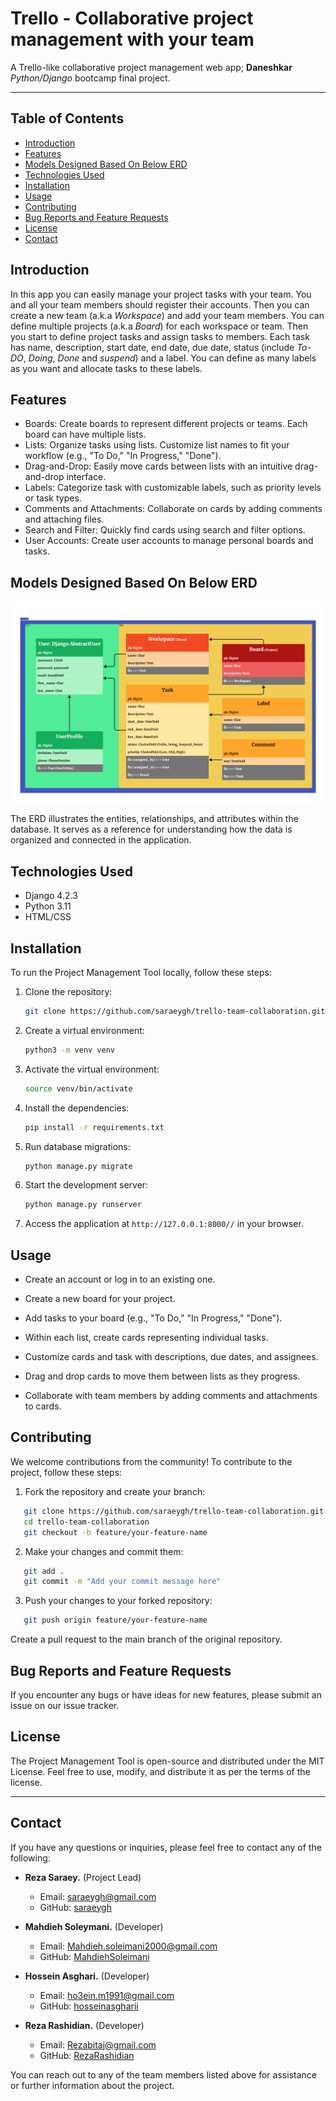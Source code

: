 # Trello - Collaborative project management with your team

A Trello-like collaborative project management web app; **Daneshkar** *Python/Django* bootcamp final project.

***

## Table of Contents

- [Introduction](#introduction)
- [Features](#features)
- [Models Designed Based On Below ERD](#models-designed-based-on-below-erd)
- [Technologies Used](#technologies-used)
- [Installation](#installation)
- [Usage](#usage)
- [Contributing](#contributing)
- [Bug Reports and Feature Requests](#bug-reports-and-feature-requests)
- [License](#license)
- [Contact](#contact)

## Introduction

In this app you can easily manage your project tasks with your team. You and all your team members should register their accounts. Then you can create a new team (a.k.a *Workspace*) and add your team members. You can define multiple projects (a.k.a *Board*) for each workspace or team. Then you start to define project tasks and assign tasks to members. Each task has name, description, start date, end date, due date, status (include *To-DO*, *Doing*, *Done* and *suspend*) and a label. You can define as many labels as you want and allocate tasks to these labels.

## Features

- Boards: Create boards to represent different projects or teams. Each board can have multiple lists.
- Lists: Organize tasks using lists. Customize list names to fit your workflow (e.g., "To Do," "In Progress," "Done").
- Drag-and-Drop: Easily move cards between lists with an intuitive drag-and-drop interface.
- Labels: Categorize task with customizable labels, such as priority levels or task types.
- Comments and Attachments: Collaborate on cards by adding comments and attaching files.
- Search and Filter: Quickly find cards using search and filter options.
- User Accounts: Create user accounts to manage personal boards and tasks.

## Models Designed Based On Below ERD

![trello-team-collaboration](erd.jpg)

The ERD illustrates the entities, relationships, and attributes within the database. It serves as a reference for understanding how the data is organized and connected in the application.

## Technologies Used

- Django 4.2.3
- Python 3.11
- HTML/CSS

## Installation

To run the Project Management Tool locally, follow these steps:

1. Clone the repository:

   ```bash
   git clone https://github.com/saraeygh/trello-team-collaboration.git
   ```

2. Create a virtual environment:

   ```bash
   python3 -m venv venv
   ```

3. Activate the virtual environment:

   ```bash
   source venv/bin/activate
   ```

4. Install the dependencies:

   ```bash
   pip install -r requirements.txt
   ```

5. Run database migrations:

   ```bash
   python manage.py migrate
   ```

6. Start the development server:

   ```bash
   python manage.py runserver
   ```

7. Access the application at `http://127.0.0.1:8000//` in your browser.

## Usage

- Create an account or log in to an existing one.

- Create a new board for your project.

- Add tasks to your board (e.g., "To Do," "In Progress," "Done").

- Within each list, create cards representing individual tasks.

- Customize cards and task with descriptions, due dates, and assignees.

- Drag and drop cards to move them between lists as they progress.

- Collaborate with team members by adding comments and attachments to cards.

## Contributing

We welcome contributions from the community! To contribute to the project, follow these steps:

1. Fork the repository and create your branch:

 ```bash
    git clone https://github.com/saraeygh/trello-team-collaboration.git
    cd trello-team-collaboration
    git checkout -b feature/your-feature-name 
   ```

2. Make your changes and commit them:

 ```bash
    git add .
    git commit -m "Add your commit message here"
   ```

3. Push your changes to your forked repository:

 ```bash
    git push origin feature/your-feature-name
   ```

Create a pull request to the main branch of the original repository.

## Bug Reports and Feature Requests

If you encounter any bugs or have ideas for new features, please submit an issue on our issue tracker.

## License

The Project Management Tool is open-source and distributed under the MIT License. Feel free to use, modify, and distribute it as per the terms of the license.
***

## Contact

If you have any questions or inquiries, please feel free to contact any of the following:

- **Reza Saraey.** (Project Lead)
  - Email: <saraeygh@gmail.com>
  - GitHub: [saraeygh](https://github.com/saraeygh)

- **Mahdieh Soleymani.** (Developer)
  - Email: <Mahdieh.soleimani2000@gmail.com>
  - GitHub: [MahdiehSoleimani](https://github.com/MahdiehSoleimani)

- **Hossein Asghari.** (Developer)
  - Email: <ho3ein.m1991@gmail.com>
  - GitHub: [hosseinasgharii](https://github.com/hosseinasgharii)

- **Reza Rashidian.** (Developer)
  - Email: <Rezabitaj@gmail.com>
  - GitHub: [RezaRashidian](https://github.com/RezaRashidian)  

You can reach out to any of the team members listed above for assistance or further information about the project.
